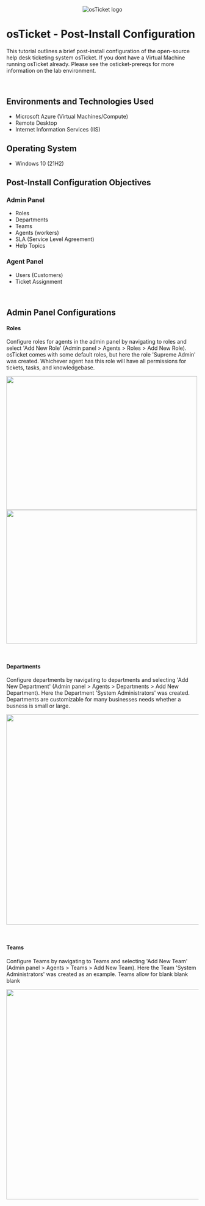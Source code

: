 <p align="center">
<img src="https://i.imgur.com/Clzj7Xs.png" alt="osTicket logo"/>
</p>

<h1>osTicket - Post-Install Configuration</h1>
<p>
This tutorial outlines a brief post-install configuration of the open-source help desk ticketing system osTicket. If you dont have a Virtual Machine 
running osTicket already. Please see the osticket-prereqs for more information on the lab environment.
</p>
<br />

<h2>Environments and Technologies Used</h2>

- Microsoft Azure (Virtual Machines/Compute)
- Remote Desktop
- Internet Information Services (IIS)

<h2>Operating System</h2>

- Windows 10</b> (21H2)

<h2>Post-Install Configuration Objectives</h2>
<h3>Admin Panel</h3>

- Roles
- Departments 
- Teams
- Agents (workers)
- SLA (Service Level Agreement)
- Help Topics

<h3>Agent Panel</h3>

- Users (Customers)
- Ticket Assignment

<br />
<h2>Admin Panel Configurations</h2>
<h4>Roles</h4>
<p>
Configure roles for agents in the admin panel by navigating to roles and select 'Add New Role' (Admin panel > Agents > Roles > Add New Role). osTicket comes with some default roles, 
but here the role 'Supreme Admin' was created. Whichever agent has this role will have all permissions for tickets, tasks, and knowledgebase.
</p>
<p>
<img height='350' width='500' src='https://github.com/EribertoPerez/OsTicket/assets/34051119/20758a04-d248-4bfc-ba6c-70c98a29e9e5'>
<img height='350' width='500' src='https://github.com/EribertoPerez/OsTicket/assets/34051119/b65a8549-d0a5-436a-9a9b-437882772d9c'>
</p>
<br />
<h4>Departments</h4>
<p>
Configure departments by navigating to departments and selecting 'Add New Department' (Admin panel > Agents > Departments > Add New Department). Here the Department 'System Administrators' was created. Departments are customizable for many businesses needs whether a busness is small or large.
</p>
<p align='center'>
<img height='550' width='550' src='https://github.com/EribertoPerez/OsTicket/assets/34051119/a42df551-cc0c-4b03-9bf8-d4f99fc56d76'>
</p>
<br />
<h4>Teams</h4>
<p>
Configure Teams by navigating to Teams and selecting 'Add New Team' (Admin panel > Agents > Teams > Add New Team). Here the Team 'System Administrators' was created as an example.
Teams allow for blank blank blank
</p>
<p align='center'>
<img height='550' width='550' src='https://github.com/EribertoPerez/OsTicket/assets/34051119/a42df551-cc0c-4b03-9bf8-d4f99fc56d76'>
</p>
<br />





